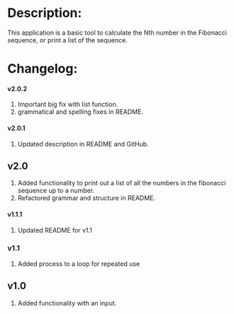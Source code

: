 # Description:

This application is a basic tool to calculate the Nth number in the Fibonacci sequence, or print a list of the sequence.

# Changelog:

#### v2.0.2

1. Important big fix with list function.
2. grammatical and spelling fixes in README.

#### v2.0.1

1. Updated description in README and GitHub.

## v2.0

1. Added functionality to print out a list of all the numbers in the fibonacci sequence up to a number.
2. Refactored grammar and structure in README.

#### v1.1.1 

1. Updated README for v1.1

### v1.1

1. Added process to a loop for repeated use

## v1.0

1. Added functionality with an input.